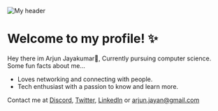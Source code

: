 ![My header](https://github.com/definitelyarjun/Definitelyarjun/assets/119649647/7271fa87-dd9b-4f3d-8d4d-96b75082cee8)
# **Welcome to my profile! ✨**

Hey there im Arjun Jayakumar👋, Currently pursuing computer science.
Some fun facts about me...
- Loves networking and connecting with people.
- Tech enthusiast with a passion to know and learn more.

Contact me at [Discord](https://discord.com/users/710808321531314248), [Twitter](https://twitter.com/definitelyarjun), [LinkedIn](https://www.linkedin.com/in/arjun-jayakumar-8ab471255/) or arjun.jayan@gmail.com
